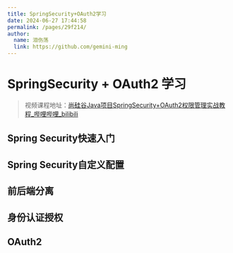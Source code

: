 ```yaml
---
title: SpringSecurity+OAuth2学习
date: 2024-06-27 17:44:58
permalink: /pages/29f214/
author: 
  name: 泪伤荡
  link: https://github.com/gemini-ming
---
```

# SpringSecurity + OAuth2 学习

> 视频课程地址：[尚硅谷Java项目SpringSecurity+OAuth2权限管理实战教程_哔哩哔哩_bilibili](https://www.bilibili.com/video/BV14b4y1A7Wz/?spm_id_from=333.337.search-card.all.click&vd_source=d130139a92227a66fb558961b98507cb)

## Spring Security快速入门



## Spring Security自定义配置



## 前后端分离



## 身份认证授权



## OAuth2